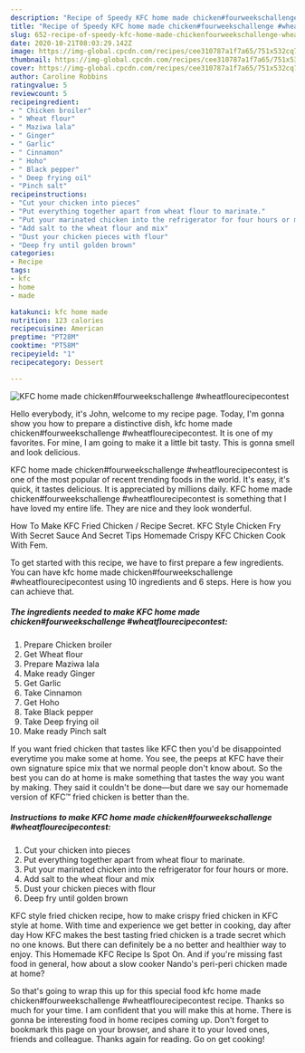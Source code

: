 ```yaml
---
description: "Recipe of Speedy KFC home made chicken#fourweekschallenge #wheatflourecipecontest"
title: "Recipe of Speedy KFC home made chicken#fourweekschallenge #wheatflourecipecontest"
slug: 652-recipe-of-speedy-kfc-home-made-chickenfourweekschallenge-wheatflourecipecontest
date: 2020-10-21T08:03:29.142Z
image: https://img-global.cpcdn.com/recipes/cee310787a1f7a65/751x532cq70/kfc-home-made-chickenfourweekschallenge-wheatflourecipecontest-recipe-main-photo.jpg
thumbnail: https://img-global.cpcdn.com/recipes/cee310787a1f7a65/751x532cq70/kfc-home-made-chickenfourweekschallenge-wheatflourecipecontest-recipe-main-photo.jpg
cover: https://img-global.cpcdn.com/recipes/cee310787a1f7a65/751x532cq70/kfc-home-made-chickenfourweekschallenge-wheatflourecipecontest-recipe-main-photo.jpg
author: Caroline Robbins
ratingvalue: 5
reviewcount: 5
recipeingredient:
- " Chicken broiler"
- " Wheat flour"
- " Maziwa lala"
- " Ginger"
- " Garlic"
- " Cinnamon"
- " Hoho"
- " Black pepper"
- " Deep frying oil"
- "Pinch salt"
recipeinstructions:
- "Cut your chicken into pieces"
- "Put everything together apart from wheat flour to marinate."
- "Put your marinated chicken into the refrigerator for four hours or more."
- "Add salt to the wheat flour and mix"
- "Dust your chicken pieces with flour"
- "Deep fry until golden brown"
categories:
- Recipe
tags:
- kfc
- home
- made

katakunci: kfc home made 
nutrition: 123 calories
recipecuisine: American
preptime: "PT28M"
cooktime: "PT58M"
recipeyield: "1"
recipecategory: Dessert

---
```



![KFC home made chicken#fourweekschallenge #wheatflourecipecontest](https://img-global.cpcdn.com/recipes/cee310787a1f7a65/751x532cq70/kfc-home-made-chickenfourweekschallenge-wheatflourecipecontest-recipe-main-photo.jpg)

Hello everybody, it's John, welcome to my recipe page. Today, I'm gonna show you how to prepare a distinctive dish, kfc home made chicken#fourweekschallenge #wheatflourecipecontest. It is one of my favorites. For mine, I am going to make it a little bit tasty. This is gonna smell and look delicious.

KFC home made chicken#fourweekschallenge #wheatflourecipecontest is one of the most popular of recent trending foods in the world. It's easy, it's quick, it tastes delicious. It is appreciated by millions daily. KFC home made chicken#fourweekschallenge #wheatflourecipecontest is something that I have loved my entire life. They are nice and they look wonderful.

How To Make KFC Fried Chicken / Recipe Secret. KFC Style Chicken Fry With Secret Sauce And Secret Tips Homemade Crispy KFC Chicken Cook With Fem.


To get started with this recipe, we have to first prepare a few ingredients. You can have kfc home made chicken#fourweekschallenge #wheatflourecipecontest using 10 ingredients and 6 steps. Here is how you can achieve that.

<!--inarticleads1-->

##### The ingredients needed to make KFC home made chicken#fourweekschallenge #wheatflourecipecontest:

1. Prepare  Chicken broiler
1. Get  Wheat flour
1. Prepare  Maziwa lala
1. Make ready  Ginger
1. Get  Garlic
1. Take  Cinnamon
1. Get  Hoho
1. Take  Black pepper
1. Take  Deep frying oil
1. Make ready Pinch salt


If you want fried chicken that tastes like KFC then you&#39;d be disappointed everytime you make some at home. You see, the peeps at KFC have their own signature spice mix that we normal people don&#39;t know about. So the best you can do at home is make something that tastes the way you want by making. They said it couldn&#39;t be done—but dare we say our homemade version of KFC™ fried chicken is better than the. 

<!--inarticleads2-->

##### Instructions to make KFC home made chicken#fourweekschallenge #wheatflourecipecontest:

1. Cut your chicken into pieces
1. Put everything together apart from wheat flour to marinate.
1. Put your marinated chicken into the refrigerator for four hours or more.
1. Add salt to the wheat flour and mix
1. Dust your chicken pieces with flour
1. Deep fry until golden brown


KFC style fried chicken recipe, how to make crispy fried chicken in KFC style at home. With time and experience we get better in cooking, day after day How KFC makes the best tasting fried chicken is a trade secret which no one knows. But there can definitely be a no better and healthier way to enjoy. This Homemade KFC Recipe Is Spot On. And if you&#39;re missing fast food in general, how about a slow cooker Nando&#39;s peri-peri chicken made at home? 

So that's going to wrap this up for this special food kfc home made chicken#fourweekschallenge #wheatflourecipecontest recipe. Thanks so much for your time. I am confident that you will make this at home. There is gonna be interesting food in home recipes coming up. Don't forget to bookmark this page on your browser, and share it to your loved ones, friends and colleague. Thanks again for reading. Go on get cooking!
